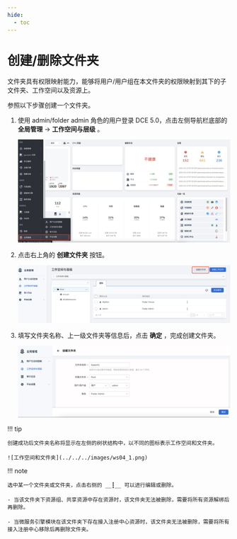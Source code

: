 ```yaml
---
hide:
  - toc
---
```


# 创建/删除文件夹

文件夹具有权限映射能力，能够将用户/用户组在本文件夹的权限映射到其下的子文件夹、工作空间以及资源上。

参照以下步骤创建一个文件夹。

1. 使用 admin/folder admin 角色的用户登录 DCE 5.0，点击左侧导航栏底部的 __全局管理__ -> __工作空间与层级__ 。

    ![全局管理](../../../images/ws01_1.png)

1. 点击右上角的 __创建文件夹__ 按钮。

    ![创建文件夹](../../../images/fd02.png)

1. 填写文件夹名称、上一级文件夹等信息后，点击 __确定__ ，完成创建文件夹。

    ![确定](../../../images/fd03.png)

!!! tip

    创建成功后文件夹名称将显示在左侧的树状结构中，以不同的图标表示工作空间和文件夹。

    ![工作空间和文件夹](../../../images/ws04_1.png)

!!! note

    选中某一个文件夹或文件夹，点击右侧的 __┇__ 可以进行编辑或删除。

    - 当该文件夹下资源组、共享资源中存在资源时，该文件夹无法被删除，需要将所有资源解绑后再删除。

    - 当微服务引擎模块在该文件夹下存在接入注册中心资源时，该文件夹无法被删除，需要将所有接入注册中心移除后再删除文件夹。
